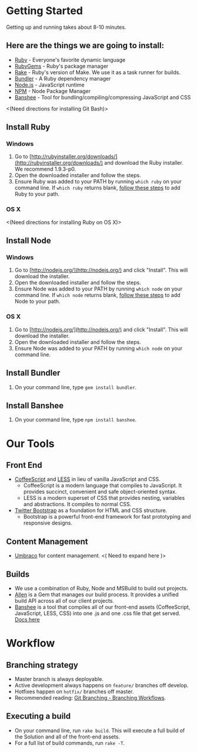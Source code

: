 # Getting Started

Getting up and running takes about 8-10 minutes.

## Here are the things we are going to install:
- [Ruby](http://www.ruby-lang.org/en/) - Everyone's favorite dynamic language
- [RubyGems](http://rubygems.org/) - Ruby's package manager
- [Rake](http://rake.rubyforge.org/) - Ruby's version of Make. We use it as a task runner for builds.
- [Bundler](http://gembundler.com/) - A Ruby dependency manager
- [Node.js](http://nodejs.org/) - JavaScript runtime
- [NPM](http://npmjs.org) - Node Package Manager
- [Banshee](https://github.com/imulus/banshee) - Tool for bundling/compiling/compressing JavaScript and CSS

<(Need directions for installing Git Bash)>

## Install Ruby

### Windows
1. Go to [http://rubyinstaller.org/downloads/](http://rubyinstaller.org/downloads/) and download the Ruby installer. We recommend 1.9.3-p0.
2. Open the downloaded installer and follow the steps.
3. Ensure Ruby was added to your PATH by running `which ruby` on your command line. If `which ruby` returns blank, [follow these steps](http://support.microsoft.com/kb/310519) to add Ruby to your path.

### OS X
<(Need directions for installing Ruby on OS X)>


## Install Node

### Windows
1. Go to [http://nodejs.org/](http://nodejs.org/) and click "Install". This will download the installer.
2. Open the downloaded installer and follow the steps.
3. Ensure Node was added to your PATH by running `which node` on your command line. If `which node` returns blank, [follow these steps](http://support.microsoft.com/kb/310519) to add Node to your path.

### OS X
1. Go to [http://nodejs.org/](http://nodejs.org/) and click "Install". This will download the installer.
2. Open the downloaded installer and follow the steps.
3. Ensure Node was added to your PATH by running `which node` on your command line.


## Install Bundler
1. On your command line, type `gem install bundler`.

## Install Banshee
1. On your command line, type `npm install banshee`.


# Our Tools

## Front End
- [CoffeeScript](http://coffeescript.org/) and [LESS](http://lesscss.org/) in lieu of vanilla JavaScript and CSS.
  - CoffeeScript is a modern language that compiles to JavaScript. It provides succinct, convenient and safe object-oriented syntax.
  - LESS is a modern superset of CSS that provides nesting, variables and abstractions. It compiles to normal CSS.
- [Twitter Bootstrap](http://twitter.github.com/bootstrap/) as a foundation for HTML and CSS structure.
  - Bootstrap is a powerful front-end framework for fast prototyping and responsive designs.

## Content Management
- [Umbraco](http://umbraco.com/) for content management. <( Need to expand here )>


## Builds
- We use a combination of Ruby, Node and MSBuild to build out projects.
- [Allen](http://github.com/imulus/allen) is a Gem that manages our build process. It provides a unified build API across all of our client projects.
- [Banshee](https://github.com/imulus/banshee) is a tool that compiles all of our front-end assets (CoffeeScript, JavaScript, LESS, CSS) into one .js and one .css file that get served. [Docs here](http://imulus.github.com/banshee/)



# Workflow
## Branching strategy
- Master branch is always deployable.
- Active development always happens on `feature/` branches off develop.
- Hotfixes happen on `hotfix/` branches off master.
- Recommended reading: [Git Branching - Branching Workflows](http://git-scm.com/book/ch3-4.html).


## Executing a build
- On your command line, run `rake build`. This will execute a full build of the Solution and all of the front-end assets.
- For a full list of build commands, run `rake -T`.


